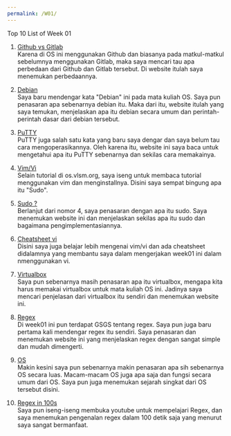 ```yaml
---
permalink: /W01/
---
```


Top 10 List of Week 01

1. [Github vs Gitlab](https://www.codepolitan.com/github-vs-gitlab-kamu-pilih-mana-58808e62c2b28)<br>
Karena di OS ini menggunakan Github dan biasanya pada matkul-matkul sebelumnya menggunakan Gitlab, maka saya mencari tau apa perbedaan dari Github dan Gitlab tersebut. Di website itulah saya menemukan perbedaannya.

2. [Debian](https://qwords.com/blog/debian-adalah/)<br>
Saya baru mendengar kata "Debian" ini pada mata kuliah OS. Saya pun penasaran apa sebenarnya debian itu. Maka dari itu, website itulah yang saya temukan, menjelaskan apa itu debian secara umum dan perintah-perintah dasar dari debian tersebut.

3. [PuTTY](https://www.ssh.com/ssh/putty/windows/)<br>
PuTTY juga salah satu kata yang baru saya dengar dan saya belum tau cara mengoperasikannya. Oleh karena itu, website ini saya baca untuk mengetahui apa itu PuTTY sebenarnya dan sekilas cara memakainya.

4. [Vim/Vi](https://www.cyberciti.biz/faq/howto-install-vim-on-ubuntu-linux/)<br>
Selain tutorial di os.vlsm.org, saya iseng untuk membaca tutorial menggunakan vim dan menginstallnya. Disini saya sempat bingung apa itu "Sudo".

5. [Sudo ?](https://phoenixnap.com/kb/linux-sudo-command)<br>
Berlanjut dari nomor 4, saya penasaran dengan apa itu sudo. Saya menemukan website ini dan menjelaskan sekilas apa itu sudo dan bagaimana pengimplementasiannya.

6. [Cheatsheet vi](https://www.keycdn.com/blog/vim-commands)<br>
Disini saya juga belajar lebih mengenai vim/vi dan ada cheatsheet didalamnya yang membantu saya dalam mengerjakan week01 ini dalam nmenggunakan vi. 

7. [Virtualbox](https://jagongoding.com/others/apa-itu-virtual-box/)<br>
Saya pun sebenarnya masih penasaran apa itu virtualbox, mengapa kita harus memakai virtualbox untuk mata kuliah OS ini. Jadinya saya mencari penjelasan dari virtualbox itu sendiri dan menemukan website ini.

8. [Regex](https://www.petanikode.com/regex/)<br>
Di week01 ini pun terdapat GSGS tentang regex. Saya pun juga baru pertama kali mendengar regex itu sendiri. Saya penasaran dan menemukan website ini yang menjelaskan regex dengan sangat simple dan mudah dimengerti.

9. [OS](https://glints.com/id/lowongan/sistem-operasi-operating-system-adalah/#.YERudWgzZPY)<br>
Makin kesini saya pun sebenarnya makin penasaran apa sih sebenarnya OS secara luas. Macam-macam OS juga apa saja dan fungsi secara umum dari OS. Saya pun juga menemukan sejarah singkat dari OS tersebut disini.

10. [Regex in 100s](https://www.youtube.com/watch?v=sXQxhojSdZM)<br>
Saya pun iseng-iseng membuka youtube untuk mempelajari Regex, dan saya menemukan pengenalan regex dalam 100 detik saja yang menurut saya sangat bermanfaat. 
